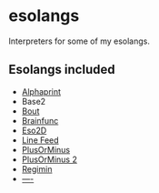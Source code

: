 # esolangs
Interpreters for some of my esolangs.

## Esolangs included
* [Alphaprint](https://www.esolangs.org/wiki/Alphaprint)
* Base2
* [Bout](https://www.esolangs.org/wiki/Bout)
* [Brainfunc](https://www.esolangs.org/wiki/Brainfunc)
* [Eso2D](https://www.esolangs.org/wiki/Eso2D)
* [Line Feed](https://www.esolangs.org/wiki/Line_Feed)
* [PlusOrMinus](https://www.esolangs.org/wiki/PlusOrMinus)
* [PlusOrMinus 2](https://www.esolangs.org/wiki/PlusOrMinus_2)
* [Regimin](https://www.esolangs.org/wiki/Regimin)
* [—-](https://www.esolangs.org/wiki/—-)
